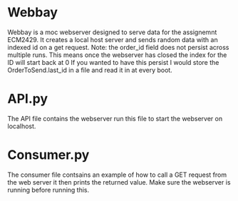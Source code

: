 # Webbay
Webbay is a moc webserver designed to serve data for the assignemnt ECM2429. It creates a local host server and sends random data with an indexed id on a get request.
Note: the order_id field does not persist across multiple runs. This means once the webserver has closed the index for the ID will start back at 0 If you wanted to have this persist I would store the OrderToSend.last_id in a file and read it in at every boot.
# API.py
The API file contains the webserver run this file to start the webserver on localhost.
# Consumer.py
The consumer file contsains an example of how to call a GET request from the web server it then prints the returned value. Make sure the webserver is running before running this.
